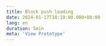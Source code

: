```yaml
---
title: Block push loading
date: 2024-01-17T10:19:00.000+08:00
lang: en
duration: 5min
meta: 'View Prototype'
---
```


<Title />

<BlockPushLoading />
